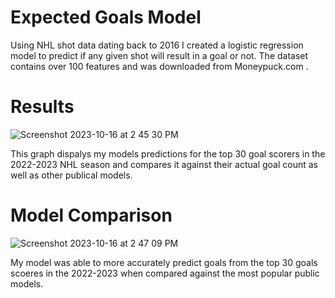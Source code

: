 # Expected Goals Model

Using NHL shot data dating back to 2016 I created a logistic regression model to predict if any given shot will result in a goal or not. The dataset contains over 100 features and was downloaded from Moneypuck.com .

# Results
![Screenshot 2023-10-16 at 2 45 30 PM](https://github.com/AnthonyValenti/GoalsModel/assets/57304403/81431437-9314-4522-bd2a-125be9ed7412)

This graph dispalys my models predictions for the top 30 goal scorers in the 2022-2023 NHL season and compares it against their actual goal count as well as other publical models.

# Model Comparison
![Screenshot 2023-10-16 at 2 47 09 PM](https://github.com/AnthonyValenti/GoalsModel/assets/57304403/282f8e5c-4340-4a9e-9210-84715d90ca3c)

My model was able to more accurately predict goals from the top 30 goals scoeres in the 2022-2023 when compared against the most popular public models.


